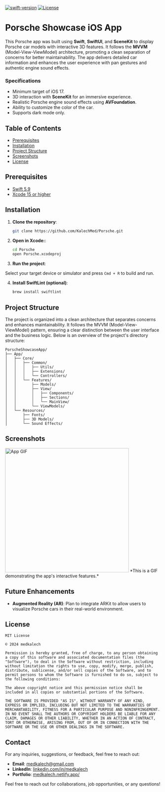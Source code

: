 [![swift-version](https://img.shields.io/badge/swift-5.9-brightgreen.svg)](https://github.com/apple/swift)
[![License](https://img.shields.io/badge/License-MIT-blue.svg)](https://opensource.org/licenses/MIT)


# Porsche Showcase iOS App

This Porsche app was built using **Swift**, **SwiftUI**, and **SceneKit** to display Porsche car models with interactive 3D features. It follows the **MVVM** (Model-View-ViewModel) architecture, promoting a clean separation of concerns for better maintainability. The app delivers detailed car information and enhances the user experience with pan gestures and authentic engine sound effects.


### Specifications

- Minimum target of iOS 17.
- 3D interaction with **SceneKit** for an immersive experience.
- Realistic Porsche engine sound effects using **AVFoundation**.
- Ability to customize the color of the car.
- Supports dark mode only.

## Table of Contents

- [Prerequisites](#prerequisites)
- [Installation](#installation)
- [Project Structure](#project-structure)
- [Screenshots](#screenshots)
- [License](#license)

## Prerequisites

- [Swift 5.9](https://developer.apple.com/support/xcode/)
- [Xcode 15 or higher](https://developer.apple.com/documentation/xcode-release-notes/xcode-15-release-notes)

## Installation

1. **Clone the repository**:
   ```sh
   git clone https://github.com/KalechMed/Porsche.git
   ```
2. **Open in Xcode:**:
   ```sh
   cd Porsche
   open Porsche.xcodeproj
   ```
3. **Run the project**:

Select your target device or simulator and press `Cmd + R` to build and run.

4. **Install SwiftLint (optional)**:
   ```sh
   brew install swiftlint
    ```
## Project Structure

The project is organized into a clean architecture that separates concerns and enhances maintainability. It follows the MVVM (Model-View-ViewModel) pattern, ensuring a clear distinction between the user interface and the business logic. Below is an overview of the project's directory structure:

```
PorscheShowcaseApp/
├── App/
│   ├── Core/
│   │   ├── Common/
│   │   │   ├── Utils/
│   │   │   ├── Extensions/
│   │   │   └── Controllers/
│   │   └── Features/
│   │       ├── Models/
│   │       ├── View/
│   │       │   ├── Components/
│   │       │   ├── Sections/
│   │       │   └── MainView/
│   │       └── ViewModels/
│   └── Resources/
│       ├── Fonts/
│       ├── 3D Models/
│       └── Sound Effects/
```

## Screenshots

<img src="./demo.gif" alt="App GIF" width="400"/>
*This is a GIF demonstrating the app's interactive features.*





## Future Enhancements

- **Augmented Reality (AR)**: Plan to integrate ARKit to allow users to visualize Porsche cars in their real-world environment.

## License

```
MIT License

© 2024 medkalech

Permission is hereby granted, free of charge, to any person obtaining a copy of this software and associated documentation files (the "Software"), to deal in the Software without restriction, including without limitation the rights to use, copy, modify, merge, publish, distribute, sublicense, and/or sell copies of the Software, and to permit persons to whom the Software is furnished to do so, subject to the following conditions:

The above copyright notice and this permission notice shall be included in all copies or substantial portions of the Software.

THE SOFTWARE IS PROVIDED "AS IS", WITHOUT WARRANTY OF ANY KIND, EXPRESS OR IMPLIED, INCLUDING BUT NOT LIMITED TO THE WARRANTIES OF MERCHANTABILITY, FITNESS FOR A PARTICULAR PURPOSE AND NONINFRINGEMENT. IN NO EVENT SHALL THE AUTHORS OR COPYRIGHT HOLDERS BE LIABLE FOR ANY CLAIM, DAMAGES OR OTHER LIABILITY, WHETHER IN AN ACTION OF CONTRACT, TORT OR OTHERWISE, ARISING FROM, OUT OF OR IN CONNECTION WITH THE SOFTWARE OR THE USE OR OTHER DEALINGS IN THE SOFTWARE.

```

## Contact

For any inquiries, suggestions, or feedback, feel free to reach out:

- **Email**: [medkalech@gmail.com](mailto:medkalech@gmail.com)
- **LinkedIn**: [linkedin.com/in/medkalech](https://www.linkedin.com/in/medkalech)
- **Portfolio**: [medkalech.netlify.app/](https://medkalech.netlify.app/)

Feel free to reach out for collaborations, job opportunities, or any questions!


